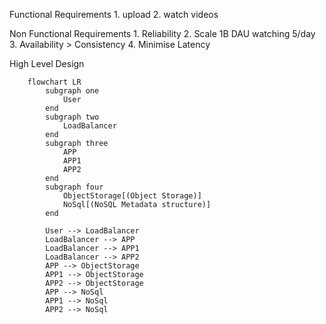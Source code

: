 Functional Requirements
    1. upload
    2. watch videos

Non Functional Requirements
    1. Reliability
    2. Scale 1B DAU watching 5/day
    3. Availability > Consistency
    4. Minimise Latency

High Level Design

```mermaid
    flowchart LR
        subgraph one
            User
        end
        subgraph two
            LoadBalancer
        end
        subgraph three
            APP
            APP1
            APP2
        end
        subgraph four
            ObjectStorage[(Object Storage)]
            NoSql[(NoSQL Metadata structure)]
        end

        User --> LoadBalancer
        LoadBalancer --> APP
        LoadBalancer --> APP1
        LoadBalancer --> APP2
        APP --> ObjectStorage
        APP1 --> ObjectStorage
        APP2 --> ObjectStorage
        APP --> NoSql
        APP1 --> NoSql
        APP2 --> NoSql
```